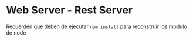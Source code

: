 # Web Server - Rest Server
Recuerden que deben de ejecutar ```npm install``` para reconstruir los modulo de node
